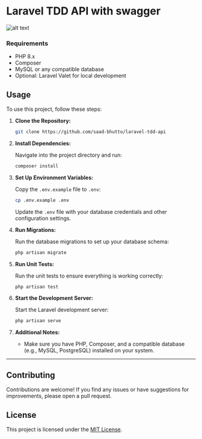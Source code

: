 # Laravel TDD API with swagger

![alt text](https://github.com/saad-bhutto/laravel-tdd-api/blob/main/bg.png?raw=true)


### Requirements

- PHP 8.x
- Composer
- MySQL or any compatible database
- Optional: Laravel Valet for local development

## Usage

To use this project, follow these steps:

1. **Clone the Repository:**

   ```bash
   git clone https://github.com/saad-bhutto/laravel-tdd-api
   ```

2. **Install Dependencies:**

   Navigate into the project directory and run:

   ```bash
   composer install
   ```

3. **Set Up Environment Variables:**

   Copy the `.env.example` file to `.env`:

   ```bash
   cp .env.example .env
   ```

   Update the `.env` file with your database credentials and other configuration settings.

4. **Run Migrations:**

   Run the database migrations to set up your database schema:

   ```bash
   php artisan migrate
   ```

5. **Run Unit Tests:**

   Run the unit tests to ensure everything is working correctly:

   ```bash
   php artisan test
   ```

6. **Start the Development Server:**

   Start the Laravel development server:

   ```bash
   php artisan serve
   ```

7. **Additional Notes:**

   - Make sure you have PHP, Composer, and a compatible database (e.g., MySQL, PostgreSQL) installed on your system.

---

 ## Contributing

Contributions are welcome! If you find any issues or have suggestions for improvements, please open a pull request.

## License

This project is licensed under the [MIT License](LICENSE).
